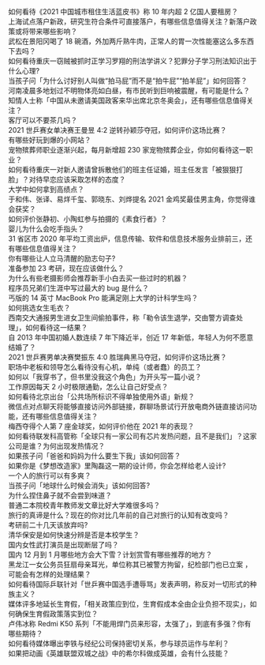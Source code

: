 如何看待《2021 中国城市租住生活蓝皮书》称 10 年内超 2 亿国人要租房？  
上海试点落户新政，研究生符合条件可直接落户，有哪些信息值得关注？新落户政策或将带来哪些影响？  
武松在景阳冈喝了 18 碗酒，外加两斤熟牛肉，正常人的胃一次性能塞这么多东西下去吗？  
如何看待重庆一窃贼被抓时正学习罗翔的刑法学讲义？犯罪分子学习刑法知识出于什么心理?  
当孩子问「为什么讨好别人叫做“拍马屁”而不是“拍牛屁”“拍羊屁”」如何回答？  
河南凌晨多地划过不明物体亮如白昼，有市民听到巨响被震醒，有可能是什么？  
知情人士称「中国从未邀请美国政客来华出席北京冬奥会」，还有哪些信息值得关注？  
客厅可以不要茶几吗？  
2021 世乒赛女单决赛王曼昱 4:2 逆转孙颖莎夺冠，如何评价这场比赛？  
有哪些好玩到爆的小网站？  
宠物殡葬师职业逐渐兴起，每月新增超 230 家宠物殡葬企业，你如何看待这一职业？  
如何看待重庆一对新人邀请曾拆散他们的班主任证婚，班主任发言「被狠狠打脸」？对待早恋应该采取怎样的态度？  
大学中如何拿到高绩点？  
于和伟、张译、易烊千玺、郭晓东、刘烨提名 2021 金鸡奖最佳男主角，你觉得谁会获奖？  
如何评价张静初、小陶虹参与拍摄的《素食行者》？  
婴儿为什么会吃手指头？  
31 省区市 2020 年平均工资出炉，信息传输、软件和信息技术服务业排前三，还有哪些信息值得关注？  
你有哪些让人立马清醒的励志句子?  
准备参加 23 考研，现在应该做什么？  
为什么有些老摄影师会推荐新手小白去买一些过时的机器？  
程序员兄弟们生涯中写过最大的 bug 是什么？  
丐版的 14 英寸 MacBook Pro 能满足刚上大学的计科学生吗？  
如何挑选女生毛衣？  
西南交大通报男生进女卫生间偷拍事件，称「勒令该生退学，交由警方调查处理」，如何看待这一结果？  
自 2013 年中国初婚人数连续 7 年下降近半，创近 17 年新低，年轻人为何不愿意结婚了？  
2021 世乒赛男单决赛樊振东 4:0 胜瑞典黑马夺冠，如何评价这场比赛？  
职场中老板和领导怎么看待没有心机，单纯（或者蠢）的员工？  
如何以「我穿书了，但书里没我这个角色」为开头写一篇小说？  
工作原因每天 2 小时极限通勤，怎么让自己好受点？  
如何看待北京出台「公共场所标识不得单独使用外语」新规？  
微信点对点聊天将能够直接访问外部链接，群聊场景试行开放电商外链直接访问功能，还有哪些信息值得关注？  
梅西夺得个人第 7 座金球奖，如何评价他在 2021 年的表现？  
如何看待联发科高管称「全球只有一家公司有芯片发热问题，且不是我们」？这家公司是谁？为何出现发热情况？  
如果孩子问「爸爸和妈妈为什么要生下我」该如何回答？  
如果你是《梦想改造家》里陶磊这一期的设计师，你会怎样给老人设计?  
一个人的旅行可以有多爽？  
当孩子问「地球什么时候会消失」该如何回答?  
为什么捏住鼻子就不会尝到味道？  
普通二本院校青年教师发文章比好大学难很多吗？  
旅行的真谛是什么？现在的你对比几年前的自己对旅行的认知有改变吗？  
考研前二十几天该放弃吗?  
清华保安是如何快速分辨是否是本校学生？  
国内女性武打演员是出现断层了吗？  
国内 12 月到 1 月哪些地方会大下雪？计划赏雪有哪些推荐的地方？  
黑龙江一女公务员狂扇母亲耳光，单位称其已被警方拘留，纪检部门也已立案 ，可能会有怎样的处理结果？  
如何看待国际乒联针对「世乒赛中国选手遭辱骂」发表声明，称反对一切形式的种族主义？  
媒体评多地延长生育假，「相关政策应到位，生育假成本全由企业负担不现实」，如何确保生育假政策落实到位？  
卢伟冰称 Redmi K50 系列「不能用焊门员来形容，太强了」，到底有多强？你有哪些期待？  
如何看待媒体曝出李铁与经纪公司保持密切关系，参与球员运作与牟利？  
如果把动画《英雄联盟双城之战》中的希尔科做成英雄，会有什么技能？  
